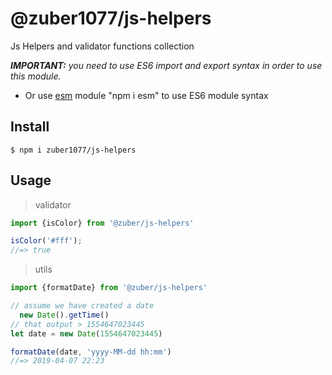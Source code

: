 # @zuber1077/js-helpers

Js Helpers and validator functions collection 

_**IMPORTANT:** you need to use ES6 import and export syntax in order to use this module._
* Or use [esm](https://github.com/standard-things/esm)  module "npm i esm" to use ES6 module syntax <br> 

## Install

```
$ npm i zuber1077/js-helpers
```

## Usage

> validator
```js
import {isColor} from '@zuber/js-helpers'

isColor('#fff');
//=> true
```

> utils
```js
import {formatDate} from '@zuber/js-helpers'

// assume we have created a date 
  new Date().getTime()
// that output > 1554647023445
let date = new Date(1554647023445)

formatDate(date, 'yyyy-MM-dd hh:mm')
//=> 2019-04-07 22:23
```

